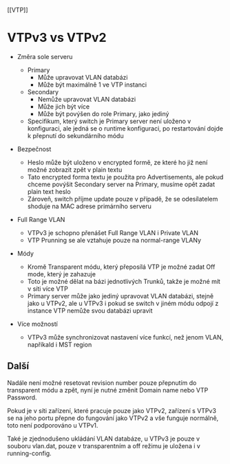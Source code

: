 [[VTP]]
# VTPv3 vs VTPv2

- Změra sole serveru
  - Primary
    - Může upravovat VLAN databázi
    - Může být maximálně 1 ve VTP instanci
  - Secondary
    - Nemůže upravovat VLAN databázi
    - Může jich být více
    - Může být povýšen do role Primary, jako jediný
  - Specifikum, který switch je Primary server není uloženo v konfiguraci, ale jedná se o runtime konfiguraci, po restartování dojde k přepnutí do sekundárního módu
      
- Bezpečnost
	- Heslo může být uloženo v encrypted formě, ze které ho již není možné zobrazit zpět v plain textu
	- Tato encrypted forma textu je použita pro Advertisements, ale pokud chceme povýšit Secondary server na Primary, musíme opět zadat plain text heslo
	- Zároveň, switch příjme update pouze v případě, že se odesílatelem shoduje na MAC adrese primárního serveru
		
- Full Range VLAN
	- VTPv3 je schopno přenášet Full Range VLAN i Private VLAN
	- VTP Prunning se ale vztahuje pouze na normal-range VLANy
		
- Módy
	- Kromě Transparent módu, který přeposílá VTP je možné zadat Off mode, který je zahazuje
	- Toto je možné dělat na bázi jednotlivých Trunků, takže je možné mít v síti více VTP
	- Primary server může jako jediný upravovat VLAN databázi, stejně jako u VTPv2, ale u VTPv3 i pokud se switch v jiném módu odpojí z instance VTP nemůže svou databázi upravit 
		
- Více možností
	- VTPv3 může synchronizovat nastavení více funkcí, než jenom VLAN, napříkald i MST region

## Další

Nadále není možné resetovat revision number pouze přepnutím do transparent módu a zpět, nyní je nutné změnit Domain name nebo VTP Password.

Pokud je v síti zařízení, které pracuje pouze jako VTPv2, zařízení s VTPv3 se na jeho portu přepne do fungování jako VTPv2 a vše funguje normálně, toto není podporováno u VTPv1.

Také je zjednodušeno ukládání VLAN databáze, u VTPv3 je pouze v souboru vlan.dat, pouze v transparentním a off režimu je uložena i v running-config.
		
